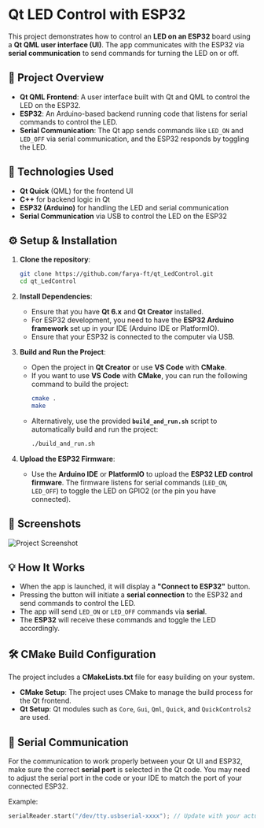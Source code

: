 # Qt LED Control with ESP32

This project demonstrates how to control an **LED on an ESP32** board using a **Qt QML user interface (UI)**. The app communicates with the ESP32 via **serial communication** to send commands for turning the LED on or off.

## 🚀 Project Overview

- **Qt QML Frontend**: A user interface built with Qt and QML to control the LED on the ESP32.
- **ESP32**: An Arduino-based backend running code that listens for serial commands to control the LED.
- **Serial Communication**: The Qt app sends commands like `LED_ON` and `LED_OFF` via serial communication, and the ESP32 responds by toggling the LED.

## 🔧 Technologies Used

- **Qt Quick** (QML) for the frontend UI
- **C++** for backend logic in Qt
- **ESP32 (Arduino)** for handling the LED and serial communication
- **Serial Communication** via USB to control the LED on the ESP32

## ⚙️ Setup & Installation

1. **Clone the repository**:
    ```bash
    git clone https://github.com/farya-ft/qt_LedControl.git
    cd qt_LedControl
    ```

2. **Install Dependencies**:
    - Ensure that you have **Qt 6.x** and **Qt Creator** installed.
    - For ESP32 development, you need to have the **ESP32 Arduino framework** set up in your IDE (Arduino IDE or PlatformIO).
    - Ensure that your ESP32 is connected to the computer via USB.

3. **Build and Run the Project**:
    - Open the project in **Qt Creator** or use **VS Code** with **CMake**.
    - If you want to use **VS Code** with **CMake**, you can run the following command to build the project:
      ```bash
      cmake .
      make
      ```
    - Alternatively, use the provided **`build_and_run.sh`** script to automatically build and run the project:
      ```bash
      ./build_and_run.sh
      ```

4. **Upload the ESP32 Firmware**:
    - Use the **Arduino IDE** or **PlatformIO** to upload the **ESP32 LED control firmware**. The firmware listens for serial commands (`LED_ON`, `LED_OFF`) to toggle the LED on GPIO2 (or the pin you have connected).

## 📸 Screenshots

![Project Screenshot](images/example.png)

## 💡 How It Works

- When the app is launched, it will display a **"Connect to ESP32"** button.
- Pressing the button will initiate a **serial connection** to the ESP32 and send commands to control the LED.
- The app will send `LED_ON` or `LED_OFF` commands via **serial**.
- The **ESP32** will receive these commands and toggle the LED accordingly.
  
## 🛠 CMake Build Configuration

The project includes a **CMakeLists.txt** file for easy building on your system.

- **CMake Setup**: The project uses CMake to manage the build process for the Qt frontend.
- **Qt Setup**: Qt modules such as `Core`, `Gui`, `Qml`, `Quick`, and `QuickControls2` are used.

## 🔧 Serial Communication

For the communication to work properly between your Qt UI and ESP32, make sure the correct **serial port** is selected in the Qt code. You may need to adjust the serial port in the code or your IDE to match the port of your connected ESP32.

Example:

```cpp
serialReader.start("/dev/tty.usbserial-xxxx"); // Update with your actual serial port# qt_LedControl

